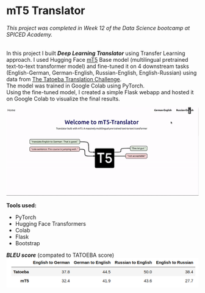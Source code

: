 # mT5 Translator
###### This project was completed in Week 12 of the Data Science bootcamp at SPICED Academy.
In this project I built ***Deep Learning Translator*** using Transfer Learning approach. I used Hugging Face [mT5](https://huggingface.co/transformers/model_doc/mt5.html) Base model (multilingual pretrained text-to-text transformer model) and fine-tuned it on 4 downstream tasks (English-German, German-English, Russian-English, English-Russian) using data from
[The Tatoeba Translation Challenge](https://github.com/Helsinki-NLP/Tatoeba-Challenge). 
<br/>
The model was trained in Google Colab using PyTorch.
<br/>
Using the fine-tuned model, I created a simple Flask webapp and hosted it on Google Colab to visualize  the final results.

![](website.gif)

**Tools used:**
* PyTorch
* Hugging Face Transformers
* Colab
* Flask 
* Bootstrap

***BLEU score*** (compated to TATOEBA score)
![](results.png)
